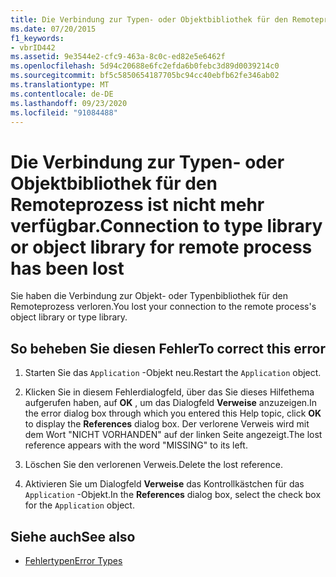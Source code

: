 ```yaml
---
title: Die Verbindung zur Typen- oder Objektbibliothek für den Remoteprozess ist nicht mehr verfügbar.
ms.date: 07/20/2015
f1_keywords:
- vbrID442
ms.assetid: 9e3544e2-cfc9-463a-8c0c-ed82e5e6462f
ms.openlocfilehash: 5d94c20688e6fc2efda6b0febc3d89d0039214c0
ms.sourcegitcommit: bf5c5850654187705bc94cc40ebfb62fe346ab02
ms.translationtype: MT
ms.contentlocale: de-DE
ms.lasthandoff: 09/23/2020
ms.locfileid: "91084488"
---
```

# <a name="connection-to-type-library-or-object-library-for-remote-process-has-been-lost"></a><span data-ttu-id="f0ced-102">Die Verbindung zur Typen- oder Objektbibliothek für den Remoteprozess ist nicht mehr verfügbar.</span><span class="sxs-lookup"><span data-stu-id="f0ced-102">Connection to type library or object library for remote process has been lost</span></span>

<span data-ttu-id="f0ced-103">Sie haben die Verbindung zur Objekt- oder Typenbibliothek für den Remoteprozess verloren.</span><span class="sxs-lookup"><span data-stu-id="f0ced-103">You lost your connection to the remote process's object library or type library.</span></span>  
  
## <a name="to-correct-this-error"></a><span data-ttu-id="f0ced-104">So beheben Sie diesen Fehler</span><span class="sxs-lookup"><span data-stu-id="f0ced-104">To correct this error</span></span>  
  
1. <span data-ttu-id="f0ced-105">Starten Sie das `Application` -Objekt neu.</span><span class="sxs-lookup"><span data-stu-id="f0ced-105">Restart the `Application` object.</span></span>  
  
2. <span data-ttu-id="f0ced-106">Klicken Sie in diesem Fehlerdialogfeld, über das Sie dieses Hilfethema aufgerufen haben, auf **OK** , um das Dialogfeld **Verweise** anzuzeigen.</span><span class="sxs-lookup"><span data-stu-id="f0ced-106">In the error dialog box through which you entered this Help topic, click **OK** to display the **References** dialog box.</span></span> <span data-ttu-id="f0ced-107">Der verlorene Verweis wird mit dem Wort "NICHT VORHANDEN" auf der linken Seite angezeigt.</span><span class="sxs-lookup"><span data-stu-id="f0ced-107">The lost reference appears with the word "MISSING" to its left.</span></span>  
  
3. <span data-ttu-id="f0ced-108">Löschen Sie den verlorenen Verweis.</span><span class="sxs-lookup"><span data-stu-id="f0ced-108">Delete the lost reference.</span></span>  
  
4. <span data-ttu-id="f0ced-109">Aktivieren Sie um Dialogfeld **Verweise** das Kontrollkästchen für das `Application` -Objekt.</span><span class="sxs-lookup"><span data-stu-id="f0ced-109">In the **References** dialog box, select the check box for the `Application` object.</span></span>  
  
## <a name="see-also"></a><span data-ttu-id="f0ced-110">Siehe auch</span><span class="sxs-lookup"><span data-stu-id="f0ced-110">See also</span></span>

- [<span data-ttu-id="f0ced-111">Fehlertypen</span><span class="sxs-lookup"><span data-stu-id="f0ced-111">Error Types</span></span>](../programming-guide/language-features/error-types.md)
